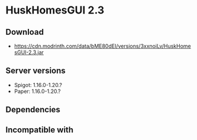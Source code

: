 # HuskHomesGUI 2.3

## Download
- https://cdn.modrinth.com/data/bME80dEI/versions/3xxnoiLv/HuskHomesGUI-2.3.jar

## Server versions
- Spigot: 1.16.0-1.20.?
- Paper: 1.16.0-1.20.?

## Dependencies

## Incompatible with